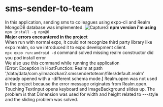 # sms-sender-to-team
In this application, sending sms to colleagues using expo-cli and Realm MongoDB database was implemented.
![Capture3](https://github.com/yilmazozkan2/sms-sender-to-team/assets/52213548/3718d828-e689-4e55-a385-84a013d35970)
**npm version i'm using**  
`npm install -g npm@6`  
**Major errors encountered in the project**  
When run with normal expo, it could not recognize third party library like expo realm, so we introduced it to expo development client.  
`npx expo run:android -d` command solved missing realm constructor did you pod install error  
We also use this command while running the application  
[Error: Exception in HostFunction: Realm at path '/data/data/com.yilmazozkan2.smssendertoteam/files/default.realm' already opened with a -different schema mode.] Realm.open was not used in the project because the error message originates from Realm.open.  
Touching TextInput opens keyboard and ImageBackground slides up. The problem is that Dimension was used for width and height related to ---style and the sliding problem was solved.
